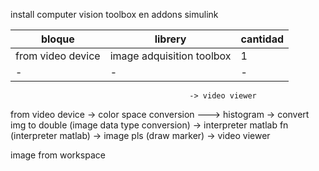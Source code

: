 install computer vision toolbox en addons simulink

|bloque|librery|cantidad|
|-|-|-|
|from video device|image adquisition toolbox|1|
|-|-|-|

                                            -> video viewer
from video device -> color space conversion ---> histogram -> convert img to double (image data type conversion) ->  interpreter matlab fn (interpreter matlab) -> image pls (draw marker) -> video viewer

image from workspace
